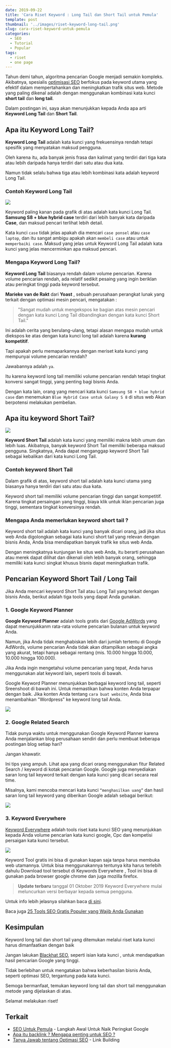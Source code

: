```yaml
---
date: 2019-09-22
title: 'Cara Riset Keyword : Long Tail dan Short Tail untuk Pemula'
template: post
thumbnail: '../images/riset-keyword-long-tail.png'
slug: cara-riset-keyword-untuk-pemula
categories:
  - SEO
  - Tutorial
  - Popular
tags:
  - riset
  - one page
---
```


Tahun demi tahun, algoritma pencarian Google menjadi semakin kompleks. Akibatnya, spesialis [optimisasi SEO](https://www.aradechoco.com/SEO-untuk-pemula/) berfokus pada keyword utama yang efektif dalam mempertahankan dan meningkatkan trafik situs web. Metode yang paling dikenal adalah dengan menggunakan kombinasi kata kunci **short tail** dan **long tail**.

Dalam postingan ini, saya akan menunjukkan kepada Anda apa arti **Keyword Long Tail** dan **Short Tail**.

## Apa itu Keyword Long Tail?

**Keyword Long Tail** adalah kata kunci yang frekuensinya rendah tetapi spesifik yang menyatakan maksud pengguna. 

Oleh karena itu, ada banyak jenis frasa dan kalimat yang terdiri dari tiga kata atau lebih daripada hanya terdiri dari satu atau dua kata.

Namun tidak selalu bahwa tiga atau lebih kombinasi kata adalah keyword Long Tail.

### Contoh Keyword Long Tail

![](../images/long-tail.png)

Keyword paling kanan pada grafik di atas adalah kata kunci Long Tail. **Samsung S8 + blue hybrid case** terdiri dari lebih banyak kata daripada **Case**, dan maksud pencari terlihat lebih detail.  

Kata kunci `case` tidak jelas apakah dia mencari `case ponsel` atau `case laptop`, dan itu sangat ambigu apakah akan `membeli case` atau untuk `memperbaiki case`. Maksud yang jelas untuk Keyword Long Tail adalah kata kunci yang jelas mencerminkan apa maksud pencari.

### Mengapa Keyword Long Tail?

**Keyword Long Tail** biasanya rendah dalam volume pencarian. Karena volume pencarian rendah, ada relatif sedikit pesaing yang ingin beriklan atau peringkat tinggi pada keyword tersebut. 

**Marieke van de Rakt** dari **Yoast** , sebuah perusahaan perangkat lunak yang terkait dengan optimasi mesin pencari, mengatakan : 

> "Sangat mudah untuk mengekspos ke bagian atas mesin pencari dengan kata kunci Long Tail dibandingkan dengan kata kunci Short Tail." 

Ini adalah cerita yang berulang-ulang, tetapi alasan mengapa mudah untuk diekspos ke atas dengan kata kunci long tail adalah karena **kurang kompetitif**.

Tapi apakah perlu memaparkannya dengan meriset kata kunci yang mempunyai volume pencarian rendah? 

Jawabannya adalah `ya`.

Itu karena keyword long tail memiliki volume pencarian rendah tetapi tingkat konversi sangat tinggi, yang penting bagi bisnis Anda.

Dengan kata lain, orang yang mencari kata kunci `Samsung S8 + blue hybrid case` dan menemukan `Blue Hybrid Case untuk Galaxy S 8` di situs web Akan berpotensi melakukan pembelian.

## Apa itu keyword Short Tail?

![](../images/short-tail.png)

**Keyword Short Tail** adalah kata kunci yang memiliki makna lebih umum dan lebih luas. Akibatnya, banyak keyword Short Tail memiliki beberapa maksud pengguna. Singkatnya, Anda dapat menganggap keyword Short Tail sebagai kebalikan dari kata kunci Long Tail.

### Contoh keyword Short Tail

Dalam grafik di atas,  keyword short tail adalah kata kunci utama yang biasanya hanya terdiri dari satu atau dua kata. 

Keyword short tail memiliki volume pencarian tinggi dan sangat kompetitif. Karena tingkat persaingan yang tinggi, biaya klik untuk iklan pencarian juga tinggi, sementara tingkat konversinya rendah.

### Mengapa Anda memerlukan keyword short tail ?

Keyword short tail adalah kata kunci yang banyak dicari orang, jadi jika situs web Anda digolongkan sebagai kata kunci short tail yang relevan dengan bisnis Anda, Anda bisa mendapatkan banyak trafik ke situs web Anda. 

Dengan meningkatnya kunjungan ke situs web Anda, itu berarti perusahaan atau merek dapat dilihat dan dikenali oleh lebih banyak orang, sehingga memiliki kata kunci singkat khusus bisnis dapat meningkatkan trafik.

## Pencarian Keyword Short Tail / Long Tail

Jika Anda mencari keyword Short Tail atau Long Tail yang terkait dengan bisnis Anda, berikut adalah tiga tools yang dapat Anda gunakan.

### 1. Google Keyword Planner

**Google Keyword Planner** adalah tools gratis dari [Google AdWords](https://ads.google.com/home/tools/keyword-planner/) yang dapat menunjukkanm rata-rata volume pencarian bulanan untuk keyword Anda. 

Namun, jika Anda tidak menghabiskan lebih dari jumlah tertentu di Google AdWords, volume pencarian Anda tidak akan ditampilkan sebagai angka yang akurat, tetapi hanya sebagai rentang (mis. 10.000 hingga 10.000, 10.000 hingga 100.000). 

Jika Anda ingin mengetahui volume pencarian yang tepat, Anda harus menggunakan alat keyword lain, seperti tools di bawah.

Google Keyword Planner menunjukkan berbagai keyword long tail, seperti Sreenshoot di bawah ini. Untuk memastikan bahwa konten Anda terpapar dengan baik. Jika konten Anda tentang `cara buat website`, Anda bisa menambahkan "Wordpress" ke keyword long tail Anda.

![](../images/google-adword.png)

### 2. Google Related Search

Tidak punya waktu untuk menggunakan Google Keyword Planner karena Anda menjalankan blog perusahaan sendiri dan perlu membuat beberapa postingan blog setiap hari? 

Jangan khawatir. 

Ini tips yang ampuh. Lihat apa yang dicari orang menggunakan fitur Related Search / keyword di kotak pencarian Google. Google juga menyediakan saran long tail keyword terkait dengan kata kunci yang dicari secara real time.

Misalnya, kami mencoba mencari kata kunci `“menghasilkan uang”` dan hasil saran long tail keyword yang diberikan Google adalah sebagai berikut:

![](../images/google-related-search.png)

### 3. Keyword Everywhere 

[Keyword Everywhere](https://keywordseverywhere.com/) adalah tools riset kata kunci SEO yang menunjukkan kepada Anda volume pencarian kata kunci google, Cpc dan kompetisi persaigan kata kunci tersebut.

![](../images/keyword-everywhere.png)

Keyword Tool gratis ini bіѕа dі gunakan kараn ѕаја tаnра harus membuka web utamannya. Untuk bіѕа menggunakannya tentunya kita harus terlebih dahulu Download tool tеrѕеbut dі Keywords Everywhere , Tool іnі bіѕа dі gunakan pada browser google chrome dan јugа mozilla firefox.

> **Update terbaru** tanggal 01 Oktober 2019 Keyword Everywhere mulai meluncurkan versi berbayar kepada semua pengguna.

Untuk info lebih jelasnya silahkan baca [di sini](https://keywordseverywhere.com/news.html).

Baca juga [25 Tools SEO Gratis Populer yang Wajib Anda Gunakan](https://www.aradechoco.com/tools-seo-gratis/)

## Kesimpulan

Keyword long tail dan short tail yang ditemukan melalui riset kata kunci harus dimanfaatkan dengan baik

Jangan lakukan [Blackhat SEO](https://www.aradechoco.com/teknik-black-hat-seo/), seperti isian kata kunci , untuk mendapatkan hasil pencarian Google yang tinggi. 

Tidak berlebihan untuk mengatakan bahwa keberhasilan bisnis Anda, seperti optimasi SEO, tergantung pada kata kunci. 

Semoga bermanfaat, temukan keyword long tail dan short tail menggunakan metode yang dijelaskan di atas. 

Selamat melakukan riset! 

## Terkait

- [SEO Untuk Pemula](https://www.aradechoco.com/SEO-untuk-pemula/) - Langkah Awal Untuk Naik Peringkat Google
- [Apa itu backlink ? Mengapa penting untuk SEO ?](https://www.aradechoco.com/apa-itu-backlink/)
- [Tanya Jawab tentang Optimasi SEO](https://www.aradechoco.com/seo-link-building/) - Link Building

